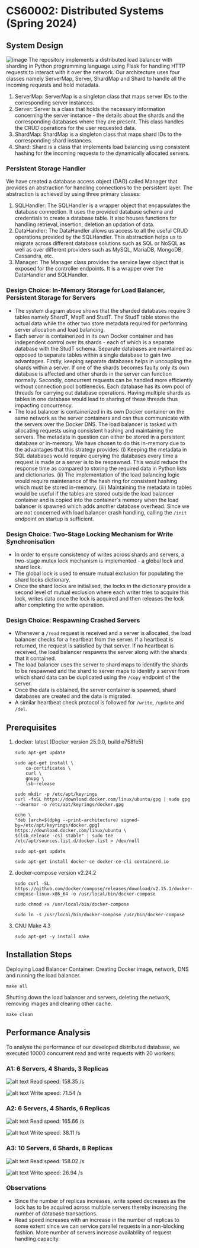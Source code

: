 # CS60002: Distributed Systems (Spring 2024)

## System Design

![image](https://github.com/Bbiswabasu/CS60002/assets/77141319/e12c5241-ba8f-4633-9e4e-a27704ee0dd7)
The repository implements a distributed load balancer with sharding in Python programming language using Flask for handling HTTP requests to interact with it over the network. Our architecture uses four classes namely ServerMap, Server, ShardMap and Shard to handle all the incoming requests and hold metadata.

<ol>
<li>ServerMap: ServerMap is a singleton class that maps server IDs to the corresponding server instances.</li>
<li>Server: Server is a class that holds the necessary information concerning the server instance - the details about the shards and the corresponding databases where they are present. This class handles the CRUD operations for the user requested data.</li>
<li>ShardMap: ShardMap is a singleton class that maps shard IDs to the corresponding shard instances.</li>
<li>Shard: Shard is a class that implements load balancing using consistent hashing for the incoming requests to the dynamically allocated servers.</li>
</ol>

### Persistent Storage Handler

We have created a database access object (DAO) called Manager that provides an abstraction for handling connections to the persistent layer. The abstraction is achieved by using three primary classes:

<ol>
<li>SQLHandler: The SQLHandler is a wrapper object that encapsulates the database connection. It uses the provided database schema and credentials to create a database table. It also houses functions for handling retrieval, insertion, deletion an updation of data.</li>
<li>DataHandler: The DataHandler allows us access to all the useful CRUD operations provided by the SQLHandler. This abstraction helps us to migrate across different database solutions such as SQL or NoSQL as well as over different providers such as MySQL, MariaDB, MongoDB, Cassandra, etc.</li>
<li>Manager: The Manager class provides the service layer object that is exposed for the controller endpoints. It is a wrapper over the DataHandler and SQLHandler.</li>
</ol>

### Design Choice: In-Memory Storage for Load Balancer, Persistent Storage for Servers

- The system diagram above shows that the sharded databases require 3 tables namely ShardT, MapT and StudT. The StudT table stores the actual data while the other two store metadata required for performing server allocation and load balancing.
- Each server is containerized in its own Docker container and has independent control over its shards - each of which is a separate database with the StudT schema. Separate databases are maintained as opposed to separate tables within a single database to gain two advantages. Firstly, keeping separate databases helps in uncoupling the shards within a server. If one of the shards becomes faulty only its own database is affected and other shards in the server can function normally. Secondly, concurrent requests can be handled more efficiently without connection pool bottlenecks. Each database has its own pool of threads for carrying out database operations. Having multiple shards as tables in one database would lead to sharing of these threads thus impacting concurrency.
- The load balancer is containerized in its own Docker container on the same network as the server containers and can thus communicate with the servers over the Docker DNS. The load balancer is tasked with allocating requests using consistent hashing and maintaining the servers. The metadata in question can either be stored in a persistent database or in-memory. We have chosen to do this in-memory due to the advantages that this strategy provides: (i) Keeping the metadata in SQL databases would require querying the databases every time a request is made or a server is to be respawned. This would reduce the response time as compared to storing the required data in Python lists and dictionaries. (ii) The implementation of the load balancing logic would require maintenance of the hash ring for consistent hashing which must be stored in-memory. (iii) Maintaining the metadata in tables would be useful if the tables are stored outside the load balancer container and is copied into the container's memory when the load balancer is spawned which adds another database overhead. Since we are not concerned with load balancer crash handling, calling the `/init` endpoint on startup is sufficient.

### Design Choice: Two-Stage Locking Mechanism for Write Synchronisation

- In order to ensure consistency of writes across shards and servers, a two-stage mutex lock mechanism is implemented - a global lock and shard lock.
- The global lock is used to ensure mutual exclusion for populating the shard locks dictionary.
- Once the shard locks are initialised, the locks in the dictionary provide a second level of mutual exclusion where each writer tries to acquire this lock, writes data once the lock is acquired and then releases the lock after completing the write operation.

### Design Choice: Respawning Crashed Servers

- Whenever a `/read` request is received and a server is allocated, the load balancer checks for a heartbeat from the server. If a heartbeat is returned, the request is satisfied by that server. If no heartbeat is received, the load balancer respawns the server along with the shards that it contained.
- The load balancer uses the server to shard maps to identify the shards to be respawned and the shard to server maps to identify a server from which shard data can be duplicated using the `/copy` endpoint of the server.
- Once the data is obtained, the server container is spawned, shard databases are created and the data is migrated.
- A similar heartbeat check protocol is followed for `/write`, `/update` and `/del`.

## Prerequisites

<ol>
<li> docker: latest [Docker version 25.0.0, build e758fe5]</li>

```
sudo apt-get update

sudo apt-get install \
    ca-certificates \
    curl \
    gnupg \
    lsb-release

sudo mkdir -p /etc/apt/keyrings
curl -fsSL https://download.docker.com/linux/ubuntu/gpg | sudo gpg --dearmor -o /etc/apt/keyrings/docker.gpg

echo \
"deb [arch=$(dpkg --print-architecture) signed-by=/etc/apt/keyrings/docker.gpg] https://download.docker.com/linux/ubuntu \
$(lsb_release -cs) stable" | sudo tee /etc/apt/sources.list.d/docker.list > /dev/null

sudo apt-get update

sudo apt-get install docker-ce docker-ce-cli containerd.io
```

<li> docker-compose version v2.24.2 </li>

```
sudo curl -SL https://github.com/docker/compose/releases/download/v2.15.1/docker-compose-linux-x86_64 -o /usr/local/bin/docker-compose

sudo chmod +x /usr/local/bin/docker-compose

sudo ln -s /usr/local/bin/docker-compose /usr/bin/docker-compose
```

<li> GNU Make 4.3</li>

```
sudo apt-get -y install make
```

</ol>

## Installation Steps

Deploying Load Balancer Container: Creating Docker image, network, DNS and running the load balancer.

```
make all
```

Shutting down the load balancer and servers, deleting the network, removing images and clearing other cache.

```
make clean
```

## Performance Analysis

To analyse the performance of our developed distributed database, we executed 10000 concurrent read and write requests with 20 workers.

### A1: 6 Servers, 4 Shards, 3 Replicas

![alt text](images/a1_read.png)
Read speed: 158.35 /s

![alt text](images/a1_write.png)
Write speed: 71.54 /s

### A2: 6 Servers, 4 Shards, 6 Replicas

![alt text](images/a2_read.png)
Read speed: 165.66 /s

![alt text](images/a2_write.png)
Write speed: 38.11 /s

### A3: 10 Servers, 6 Shards, 8 Replicas

![alt text](images/a3_read.png)
Read speed: 158.02 /s

![alt text](images/a3_write.png)
Write speed: 26.94 /s

### Observations

- Since the number of replicas increases, write speed decreases as the lock has to be acquired across multiple servers thereby increasing the number of database transactions.
- Read speed increases with an increase in the number of replicas to some extent since we can service parallel requests in a non-blocking fashion. More number of servers increase availability of request handling capacity.
